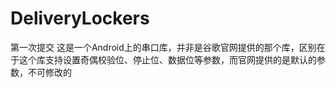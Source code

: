 # DeliveryLockers
第一次提交
这是一个Android上的串口库，并非是谷歌官网提供的那个库，区别在于这个库支持设置奇偶校验位、停止位、数据位等参数，而官网提供的是默认的参数，不可修改的
